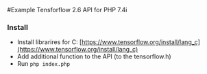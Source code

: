 #Example Tensforflow 2.6 API for PHP 7.4i

### Install

* Install librarires for C: [https://www.tensorflow.org/install/lang_c](https://www.tensorflow.org/install/lang_c)
* Add additional function to the API (to the tensorflow.h)
* Run `php index.php`
